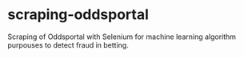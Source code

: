 # scraping-oddsportal
Scraping of Oddsportal with Selenium for machine learning algorithm purpouses to detect fraud in betting.

